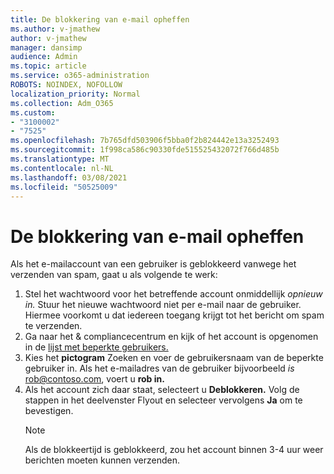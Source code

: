 ```yaml
---
title: De blokkering van e-mail opheffen
ms.author: v-jmathew
author: v-jmathew
manager: dansimp
audience: Admin
ms.topic: article
ms.service: o365-administration
ROBOTS: NOINDEX, NOFOLLOW
localization_priority: Normal
ms.collection: Adm_O365
ms.custom:
- "3100002"
- "7525"
ms.openlocfilehash: 7b765dfd503906f5bba0f2b824442e13a3252493
ms.sourcegitcommit: 1f998ca586c90330fde515525432072f766d485b
ms.translationtype: MT
ms.contentlocale: nl-NL
ms.lasthandoff: 03/08/2021
ms.locfileid: "50525009"
---
```

# <a name="unblock-email"></a>De blokkering van e-mail opheffen

Als het e-mailaccount van een gebruiker is geblokkeerd vanwege het verzenden van spam, gaat u als volgende te werk:

1. Stel het wachtwoord voor het betreffende account onmiddellijk *opnieuw in.* Stuur het nieuwe wachtwoord niet per e-mail naar de gebruiker. Hiermee voorkomt u dat iedereen toegang krijgt tot het bericht om spam te verzenden.
2. Ga naar het & compliancecentrum en kijk of het account is opgenomen in de [lijst met beperkte gebruikers.](https://protection.office.com/#/restrictedusers)
3. Kies het **pictogram** Zoeken en voer de gebruikersnaam van de beperkte gebruiker in. Als het e-mailadres van de gebruiker bijvoorbeeld *is* rob@contoso.com, voert u **rob in.**
4. Als het account zich daar staat, selecteert u **Deblokkeren.** Volg de stappen in het deelvenster Flyout en selecteer vervolgens **Ja** om te bevestigen.  
    > [!NOTE]
    > Als de blokkeertijd is geblokkeerd, zou het account binnen 3-4 uur weer berichten moeten kunnen verzenden.
